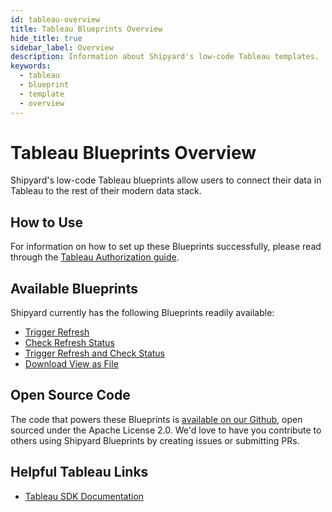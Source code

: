 ```yaml
---
id: tableau-overview
title: Tableau Blueprints Overview
hide_title: true
sidebar_label: Overview
description: Information about Shipyard's low-code Tableau templates.
keywords:
  - tableau
  - blueprint
  - template
  - overview
---
```


# Tableau Blueprints Overview

Shipyard's low-code Tableau blueprints allow users to connect their data in Tableau to the rest of their modern data stack.

## How to Use
For information on how to set up these Blueprints successfully, please read through the [Tableau Authorization guide](tableau-authorization.md).

## Available Blueprints
Shipyard currently has the following Blueprints readily available:
- [Trigger Refresh](tableau-trigger-refresh.md)
- [Check Refresh Status](tableau-check-refresh-status.md)
- [Trigger Refresh and Check Status](tableau-trigger-refresh-and-check-status.md)
- [Download View as File](tableau-download-view-as-file.md)

## Open Source Code
The code that powers these Blueprints is [available on our Github](https://github.com/shipyardapp/tableau-blueprints.md), open sourced under the Apache License 2.0. We'd love to have you contribute to others using Shipyard Blueprints by creating issues or submitting PRs.

## Helpful Tableau Links
- [Tableau SDK Documentation](https://tableau.github.io/server-client-python/docs/)  